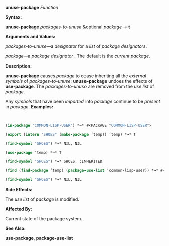 **unuse-package** *Function* 



**Syntax:** 



**unuse-package** *packages-to-unuse* &amp;optional *package →* **t** 



**Arguments and Values:** 



*packages-to-unuse*—a *designator* for a *list* of *package designators*. 



*package*—a *package designator* . The default is the *current package*. 



**Description:** 



**unuse-package** causes *package* to cease inheriting all the *external symbols* of *packages-to-unuse*; **unuse-package** undoes the effects of **use-package**. The *packages-to-unuse* are removed from the *use list* of *package*. 



Any *symbols* that have been *imported* into *package* continue to be *present* in *package*. **Examples:**
```lisp
 

(in-package "COMMON-LISP-USER") *→* #<PACKAGE "COMMON-LISP-USER"> 

(export (intern "SHOES" (make-package ’temp)) ’temp) *→* T 

(find-symbol "SHOES") *→* NIL, NIL 

(use-package ’temp) *→* T 

(find-symbol "SHOES") *→* SHOES, :INHERITED 

(find (find-package ’temp) (package-use-list ’common-lisp-user)) *→* #<PACKAGE "TEMP"> (unuse-package ’temp) *→* T 

(find-symbol "SHOES") *→* NIL, NIL 


```
**Side Effects:** 



The *use list* of *package* is modified. 



**Affected By:** 



Current state of the package system. 



**See Also:** 



**use-package**, **package-use-list** 







 



 



